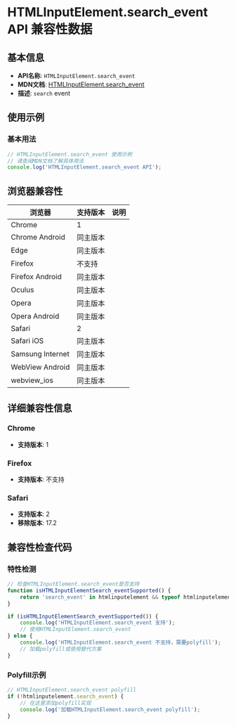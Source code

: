 # HTMLInputElement.search_event API 兼容性数据

## 基本信息

- **API名称**: `HTMLInputElement.search_event`
- **MDN文档**: [HTMLInputElement.search_event](https://developer.mozilla.org/docs/Web/API/HTMLInputElement/search_event)
- **描述**: `search` event

## 使用示例

### 基本用法

```javascript
// HTMLInputElement.search_event 使用示例
// 请查阅MDN文档了解具体用法
console.log('HTMLInputElement.search_event API');
```

## 浏览器兼容性

| 浏览器 | 支持版本 | 说明 |
|--------|----------|------|
| Chrome | 1 |  |
| Chrome Android | 同主版本 |  |
| Edge | 同主版本 |  |
| Firefox | 不支持 |  |
| Firefox Android | 同主版本 |  |
| Oculus | 同主版本 |  |
| Opera | 同主版本 |  |
| Opera Android | 同主版本 |  |
| Safari | 2 |  |
| Safari iOS | 同主版本 |  |
| Samsung Internet | 同主版本 |  |
| WebView Android | 同主版本 |  |
| webview_ios | 同主版本 |  |

## 详细兼容性信息

### Chrome

- **支持版本**: 1

### Firefox

- **支持版本**: 不支持

### Safari

- **支持版本**: 2
- **移除版本**: 17.2

## 兼容性检查代码

### 特性检测

```javascript
// 检查HTMLInputElement.search_event是否支持
function isHTMLInputElementSearch_eventSupported() {
    return 'search_event' in htmlinputelement && typeof htmlinputelement.search_event === 'function';
}

if (isHTMLInputElementSearch_eventSupported()) {
    console.log('HTMLInputElement.search_event 支持');
    // 使用HTMLInputElement.search_event
} else {
    console.log('HTMLInputElement.search_event 不支持，需要polyfill');
    // 加载polyfill或使用替代方案
}
```

### Polyfill示例

```javascript
// HTMLInputElement.search_event polyfill
if (!htmlinputelement.search_event) {
    // 在这里添加polyfill实现
    console.log('加载HTMLInputElement.search_event polyfill');
}
```


